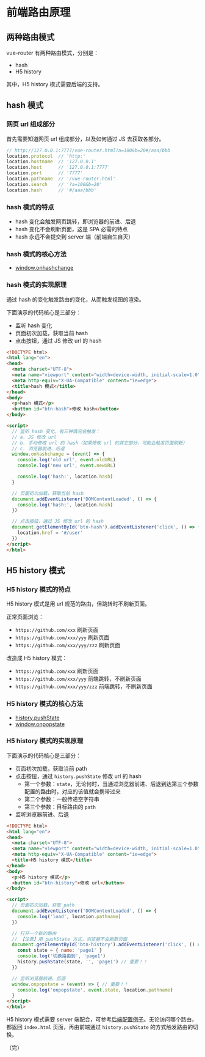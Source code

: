# 前端路由原理

## 两种路由模式

vue-router 有两种路由模式，分别是：

* hash
* H5 history

其中，H5 history 模式需要后端的支持。

## hash 模式

### 网页 url 组成部分

首先需要知道网页 url 组成部分，以及如何通过 JS 去获取各部分。

```javascript
// http://127.0.0.1:7777/vue-router.html?a=100&b=20#/aaa/bbb
location.protocol  // 'http:'
location.hostname  // '127.0.0.1'
location.host      // '127.0.0.1:7777'
location.port      // '7777'
location.pathname  // '/vue-router.html'
location.search    // '?a=100&b=20'
location.hash      // '#/aaa/bbb'
```

### hash 模式的特点

* hash 变化会触发网页跳转，即浏览器的前进、后退
* hash 变化不会刷新页面，这是 SPA 必需的特点
* hash 永远不会提交到 server 端（前端自生自灭）

### hash 模式的核心方法

* [window.onhashchange](https://developer.mozilla.org/zh-CN/docs/Web/API/WindowEventHandlers/onhashchange)

### hash 模式的实现原理

通过 hash 的变化触发路由的变化，从而触发视图的渲染。

下面演示的代码核心是三部分：

* 监听 hash 变化
* 页面初次加载，获取当前 hash
* 点击按钮，通过 JS 修改 url 的 hash

```html
<!DOCTYPE html>
<html lang="en">
<head>
  <meta charset="UTF-8">
  <meta name="viewport" content="width=device-width, initial-scale=1.0">
  <meta http-equiv="X-UA-Compatible" content="ie=edge">
  <title>hash 模式</title>
</head>
<body>
  <p>hash 模式</p>
  <button id="btn-hash">修改 hash</button>
</body>

<script>
  // 监听 hash 变化，有三种情况会触发：
  // a. JS 修改 url
  // b. 手动修改 url 的 hash（如果修改 url 的其它部分，可能会触发页面刷新）
  // c. 浏览器前进、后退
  window.onhashchange = (event) => {
    console.log('old url', event.oldURL)
    console.log('new url', event.newURL)

    console.log('hash:', location.hash)
  }

  // 页面初次加载，获取当前 hash
  document.addEventListener('DOMContentLoaded', () => {
    console.log('hash:', location.hash)
  })

  // 点击按钮，通过 JS 修改 url 的 hash
  document.getElementById('btn-hash').addEventListener('click', () => {
    location.href = '#/user'
  })
</script>
</html>
```

## H5 history 模式

### H5 history 模式的特点

H5 history 模式是用 url 规范的路由，但跳转时不刷新页面。

正常页面浏览：

* `https://github.com/xxx`         刷新页面
* `https://github.com/xxx/yyy`     刷新页面
* `https://github.com/xxx/yyy/zzz` 刷新页面

改造成 H5 history 模式：

* `https://github.com/xxx`         刷新页面
* `https://github.com/xxx/yyy`     前端跳转，不刷新页面
* `https://github.com/xxx/yyy/zzz` 前端跳转，不刷新页面

### H5 history 模式的核心方法

* [history.pushState](https://developer.mozilla.org/zh-CN/docs/Web/API/History/pushState)
* [window.onpopstate](https://developer.mozilla.org/zh-CN/docs/Web/API/WindowEventHandlers/onpopstate)

### H5 history 模式的实现原理

下面演示的代码核心是三部分：

* 页面初次加载，获取当前 path
* 点击按钮，通过 `history.pushState` 修改 url 的 hash
  * 第一个参数：`state`，无论何时，当通过浏览器前进、后退到达第三个参数配置的路由时，对应的该值就会携带过来
  * 第二个参数：一般传递空字符串
  * 第三个参数：目标路由的 `path`
* 监听浏览器前进、后退

```html
<!DOCTYPE html>
<html lang="en">
<head>
  <meta charset="UTF-8">
  <meta name="viewport" content="width=device-width, initial-scale=1.0">
  <meta http-equiv="X-UA-Compatible" content="ie=edge">
  <title>H5 history 模式</title>
</head>
<body>
  <p>H5 history 模式</p>
  <button id="btn-history">修改 url</button>
</body>

<script>
  // 页面初次加载，获取 path
  document.addEventListener('DOMContentLoaded', () => {
    console.log('load', location.pathname)
  })

  // 打开一个新的路由
  // 【注意】用 pushState 方式，浏览器不会刷新页面
  document.getElementById('btn-history').addEventListener('click', () => {
    const state = { name: 'page1' }
    console.log('切换路由到', 'page1')
    history.pushState(state, '', 'page1') // 重要！！
  })

  // 监听浏览器前进、后退
  window.onpopstate = (event) => { // 重要！！
    console.log('onpopstate', event.state, location.pathname)
  }
</script>
</html>
```

H5 history 模式需要 server 端配合，可参考[后端配置例子](https://router.vuejs.org/zh/guide/essentials/history-mode.html#后端配置例子)。无论访问哪个路由，都返回 `index.html` 页面，再由前端通过 `history.pushState` 的方式触发路由的切换。

（完）

